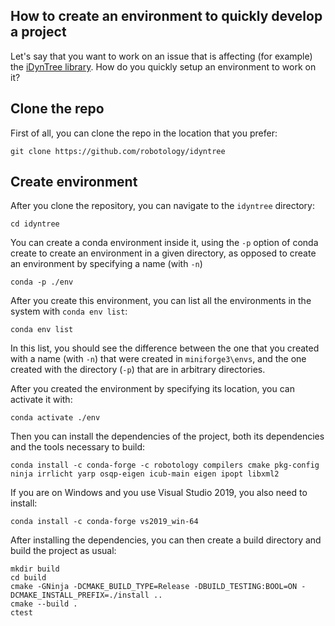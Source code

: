 ## How to create an environment to quickly develop a project

Let's say that you want to work on an issue that is affecting (for example) the [iDynTree library](https://github.com/robotology/idyntree). 
How do you quickly setup an environment to work on it?

## Clone the repo

First of all, you can clone the repo in the location that you prefer:
~~~
git clone https://github.com/robotology/idyntree
~~~

## Create environment
After you clone the repository, you can navigate to the `idyntree` directory:
~~~
cd idyntree
~~~

You can create a conda environment inside it, using the `-p` option of conda create to create an environment in a given directory, as opposed to create an environment by specifying a name (with `-n`)
~~~
conda -p ./env
~~~

After you create this environment, you can list all the environments in the system with `conda env list`:
~~~
conda env list
~~~

In this list, you should see the difference between the one that you created with a name (with `-n`) that were created in `miniforge3\envs`, and the one created with the directory (`-p`) that are in arbitrary directories.

After you created the environment by specifying its location, you can activate it with:
~~~
conda activate ./env
~~~

Then you can install the dependencies of the project, both its dependencies and the tools necessary to build:
~~~
conda install -c conda-forge -c robotology compilers cmake pkg-config ninja irrlicht yarp osqp-eigen icub-main eigen ipopt libxml2
~~~
If you are on Windows and you use Visual Studio 2019, you also need to install:
~~~
conda install -c conda-forge vs2019_win-64
~~~

After installing the dependencies, you can then create a build directory and build the project as usual: 
~~~
mkdir build
cd build
cmake -GNinja -DCMAKE_BUILD_TYPE=Release -DBUILD_TESTING:BOOL=ON -DCMAKE_INSTALL_PREFIX=./install ..
cmake --build . 
ctest
~~~

